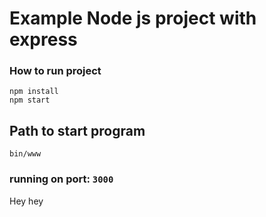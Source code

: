 # Example Node js project with express

### How to run project
```
npm install
npm start
```

## Path to start program 
```
bin/www
```
### running on port: `3000`


Hey hey